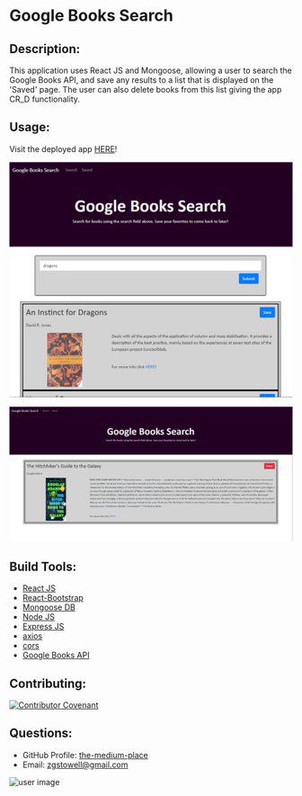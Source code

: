 # Google Books Search

## Description: 
This application uses React JS and Mongoose, allowing a user to search the Google Books API, and save any results to a list that is displayed on the 'Saved' page. The user can also delete books from this list giving the app CR_D functionality. 

## Usage: 
Visit the deployed app [HERE](https://pacific-earth-75465.herokuapp.com/)!

![screenshot 1](./screenshot1.png)

![screenshot 1](./screenshot2.png)

## Build Tools:
* [React JS](https://reactjs.org)
* [React-Bootstrap](https://react-bootstrap.github.io)
* [Mongoose DB](https://mongoosejs.com)
* [Node JS](https://nodejs.org/en/)
* [Express JS](http://expressjs.com/)
* [axios](https://www.npmjs.com/package/axios)
* [cors](https://www.npmjs.com/package/cors)
* [Google Books API](https://books.google.com/?hl=en)


## Contributing:
[![Contributor Covenant](https://img.shields.io/badge/Contributor%20Covenant-v2.0%20adopted-ff69b4.svg)](https://www.contributor-covenant.org/version/2/0/code_of_conduct/)
## Questions:
* GitHub Profile:  [the-medium-place](https://github.com/the-medium-place)
* Email: <zgstowell@gmail.com>


![user image](https://avatars3.githubusercontent.com/u/58536071?v=4&s=50)